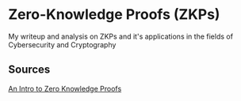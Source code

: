 # Zero-Knowledge Proofs (ZKPs)

My writeup and analysis on ZKPs and it's applications in the fields of Cybersecurity and Cryptography 

## Sources
[An Intro to Zero Knowledge Proofs](https://docs.google.com/presentation/d/1gfB6WZMvM9mmDKofFibIgsyYShdf0RV_Y8TLz3k1Ls0/edit#slide=id.g443ebc39b4_0_123)

